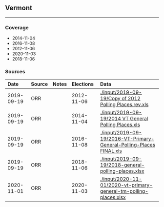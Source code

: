 ## Vermont

-------------



### Coverage
- 2014-11-04
- 2016-11-08
- 2012-11-06
- 2020-11-03
- 2018-11-06


### Sources

| Date | Source | Notes | Elections | Data |
| :---|:----|:---|:---|:---|
| 2019-09-19 | ORR |  | 2012-11-06 | [./input/2019-09-19/Copy of 2012 Polling Places.rev.xls](./input/2019-09-19/Copy%20of%202012%20Polling%20Places.rev.xls) |
| 2019-09-19 | ORR |  | 2014-11-04 | [./input/2019-09-19/2014 VT General Polling Places.xls](./input/2019-09-19/2014%20VT%20General%20Polling%20Places.xls) |
| 2019-09-19 | ORR |  | 2016-11-08 | [./input/2019-09-19/2016-VT-Primary-General-Polling-Places FINAL.xls](./input/2019-09-19/2016-VT-Primary-General-Polling-Places%20FINAL.xls) |
| 2019-09-19 | ORR |  | 2018-11-06 | [./input/2019-09-19/2018-general-polling-places.xlsx](./input/2019-09-19/2018-general-polling-places.xlsx) |
| 2020-11-01 | ORR |  | 2020-11-03 | [./input/2020-11-01/2020-vt-primary-general-tm-polling-places.xlsx](./input/2020-11-01/2020-vt-primary-general-tm-polling-places.xlsx) |
